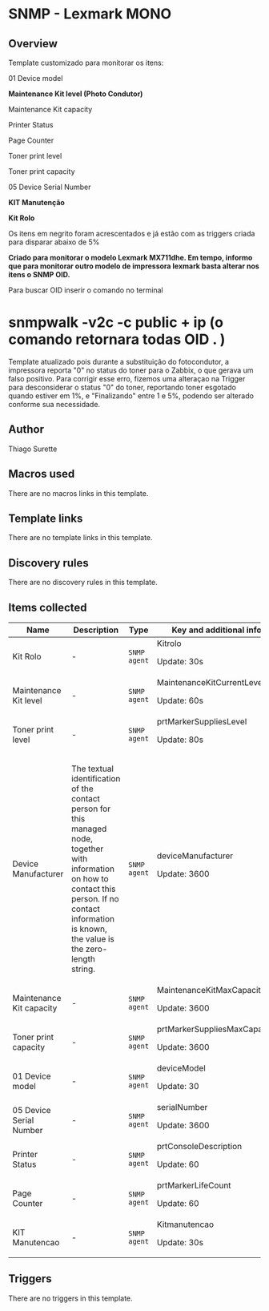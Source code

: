 # SNMP - Lexmark MONO

## Overview

Template customizado para monitorar os itens:


 


01 Device model


**Maintenance Kit level (Photo Condutor)**


Maintenance Kit capacity


Printer Status


Page Counter


Toner print level 


Toner print capacity


05 Device Serial Number


**KIT Manutenção**


**Kit Rolo**


 


Os itens em negrito foram acrescentados e já estão com as  triggers criada para disparar abaixo de 5%


 


**Criado para monitorar o modelo Lexmark MX711dhe. Em tempo, informo que para monitorar outro modelo de impressora lexmark basta alterar nos itens o SNMP OID.**


Para buscar OID inserir o comando no terminal 


# snmpwalk -v2c -c public + ip (o comando retornara todas OID . )


Template atualizado pois durante a substituição do fotocondutor, a impressora reporta "0" no status do toner para o Zabbix, o que gerava um falso positivo. Para corrigir esse erro, fizemos uma alteraçao na Trigger para desconsiderar o status "0" do toner, reportando toner esgotado quando estiver em 1%, e "Finalizando" entre 1 e 5%, podendo ser alterado conforme sua necessidade.



## Author

Thiago Surette

## Macros used

There are no macros links in this template.

## Template links

There are no template links in this template.

## Discovery rules

There are no discovery rules in this template.

## Items collected

|Name|Description|Type|Key and additional info|
|----|-----------|----|----|
|Kit Rolo|<p>-</p>|`SNMP agent`|Kitrolo<p>Update: 30s</p>|
|Maintenance Kit level|<p>-</p>|`SNMP agent`|MaintenanceKitCurrentLevel<p>Update: 60s</p>|
|Toner print level|<p>-</p>|`SNMP agent`|prtMarkerSuppliesLevel<p>Update: 80s</p>|
|Device Manufacturer|<p>The textual identification of the contact person for this managed node, together with information on how to contact this person. If no contact information is known, the value is the zero-length string.</p>|`SNMP agent`|deviceManufacturer<p>Update: 3600</p>|
|Maintenance Kit capacity|<p>-</p>|`SNMP agent`|MaintenanceKitMaxCapacity<p>Update: 3600</p>|
|Toner print capacity|<p>-</p>|`SNMP agent`|prtMarkerSuppliesMaxCapacity<p>Update: 3600</p>|
|01 Device model|<p>-</p>|`SNMP agent`|deviceModel<p>Update: 30</p>|
|05 Device Serial Number|<p>-</p>|`SNMP agent`|serialNumber<p>Update: 3600</p>|
|Printer Status|<p>-</p>|`SNMP agent`|prtConsoleDescription<p>Update: 60</p>|
|Page Counter|<p>-</p>|`SNMP agent`|prtMarkerLifeCount<p>Update: 60</p>|
|KIT Manutencao|<p>-</p>|`SNMP agent`|Kitmanutencao<p>Update: 30s</p>|
## Triggers

There are no triggers in this template.


